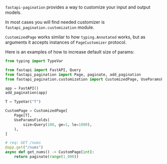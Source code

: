 `fastapi-pagination` provides a way to customize your input and output models.

In most cases you will find needed customizer is `fastapi_pagination.customization` module.

`CustomizedPage` works similar to how `typing.Annotated` works, but as arguments it accepts instances of 
`PageCustomizer` protocol.

Here is an examples of how to increase default size of params:
```py
from typing import TypeVar

from fastapi import FastAPI, Query
from fastapi_pagination import Page, paginate, add_pagination
from fastapi_pagination.customization import CustomizedPage, UseParamsFields

app = FastAPI()
add_pagination(app)

T = TypeVar("T")

CustomPage = CustomizedPage[
    Page[T],
    UseParamsFields(
        size=Query(100, ge=1, le=1000),
    ),
]

# req: GET /nums
@app.get("/nums")
async def get_nums() -> CustomPage[int]:
    return paginate(range(1_000))
```
